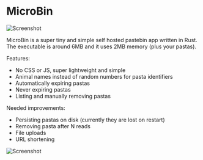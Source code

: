 # MicroBin

![Screenshot](.git/index.png)

MicroBin is a super tiny and simple self hosted pastebin app written in Rust. The executable is around 6MB and it uses 2MB memory (plus your pastas).

Features:
- No CSS or JS, super lightweight and simple
- Animal names instead of random numbers for pasta identifiers
- Automatically expiring pastas
- Never expiring pastas
- Listing and manually removing pastas

Needed improvements:
- Persisting pastas on disk (currently they are lost on restart)
- Removing pasta after N reads
- File uploads
- URL shortening

![Screenshot](.git/pasta.png)